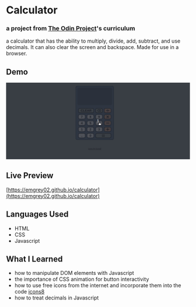 # Calculator
### a project from [The Odin Project](https://theodinproject.com)'s curriculum
a calculator that has the ability to multiply, divide, add, subtract, and use decimals. It can also clear the screen and backspace.
Made for use in a browser.

## Demo
![calculator](/calculator.gif)

## Live Preview
[https://emgrey02.github.io/calculator](https://emgrey02.github.io/calculator)

## Languages Used
- HTML
- CSS
- Javascript

## What I Learned
- how to manipulate DOM elements with Javascript
- the importance of CSS animation for button interactivity
- how to use free icons from the internet and incorporate them into the code [icons8](https://icons8.com)
- how to treat decimals in Javascript
